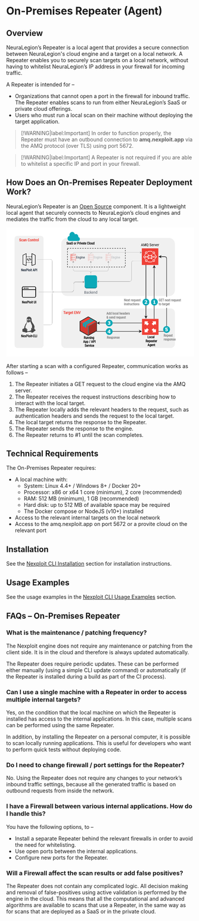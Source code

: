 # On-Premises Repeater (Agent)
## Overview
NeuraLegion’s Repeater is a local agent that provides a secure connection between NeuraLegion's cloud engine and a target on a local network. A Repeater enables you to securely scan targets on a local network, without having to whitelist NeuraLegion’s IP address in your firewall for incoming traffic.

A Repeater is intended for –
* Organizations that cannot open a port in the firewall for inbound traffic. The Repeater enables scans to run from either NeuraLegion’s SaaS or private cloud offerings.
* Users who must run a local scan on their machine without deploying the target application.

> [!WARNING|label:Important]
In order to function properly, the Repeater must have an outbound connection to **amq.nexploit.app** via the AMQ protocol (over TLS) using port 5672.

> [!WARNING|label:Important]
A Repeater is not required if you are able to whitelist a specific IP and port in your firewall.

## How Does an On-Premises Repeater Deployment Work?
NeuraLegion’s Repeater is an [Open Source](https://www.npmjs.com/package/@neuralegion/nexploit-cli) component. It is a lightweight local agent that securely connects to NeuraLegion’s cloud engines and mediates the traffic from the cloud to any local target.

![repeater-chart](media/repeater-chart.png ':size=40%')

After starting a scan with a configured Repeater, communication works as follows –
1. The Repeater initiates a GET request to the cloud engine via the AMQ server.
2. The Repeater receives the request instructions describing how to interact with the local target.
3. The Repeater locally adds the relevant headers to the request, such as authentication headers and sends the request to the local target.
4. The local target returns the response to the Repeater.
5. The Repeater sends the response to the engine.
6. The Repeater returns to #1 until the scan completes.

## Technical Requirements
The On-Premises Repeater requires:
* A local machine with:
    * System:    Linux 4.4+ / Windows 8+ / Docker 20+
    * Processor: x86 or x64 1 core (minimum), 2 core (recommended)
    * RAM: 512 MB (minimum), 1 GB (recommended)
    * Hard disk: up to 512 MB of available space may be required
    * The Docker compose or NodeJS (v10+) installed
* Access to the relevant internal targets on the local network
* Access to the amq.nexploit.app on port 5672 or a provite cloud on the relevant port

## Installation
See the [Nexploit CLI Installation](/guide/np-cli/installation.md) section for installation instructions.

## Usage Examples
See the usage examples in the [Nexploit CLI Usage Examples](/guide/np-cli/usage-examples.md) section.

## FAQs – On-Premises Repeater
### What is the maintenance / patching frequency?
The Nexploit engine does not require any maintenance or patching from the client side. It is in the cloud and therefore is always updated automatically. 

The Repeater does require periodic updates. These can be performed either manually (using a simple CLI update command) or automatically (if the Repeater is installed during a build as part of the CI process).

### Can I use a single machine with a Repeater in order to access multiple internal targets?
Yes, on the condition that the local machine on which the Repeater is installed has access to the internal applications. In this case, multiple scans can be performed using the same Repeater.

In addition, by installing the Repeater on a personal computer, it is possible to scan locally running applications. This is useful for developers who want to perform quick tests without deploying code.

### Do I need to change firewall / port settings for the Repeater?
No. Using the Repeater does not require any changes to your network’s inbound traffic settings, because  all the generated traffic is based on outbound requests from inside the network.

### I have a Firewall between various internal applications. How do I handle this?
You have the following options, to – 
* Install a separate Repeater behind the relevant firewalls in order to avoid the need for whitelisting.
* Use open ports between the internal applications.
* Configure new ports for the Repeater.

### Will a Firewall affect the scan results or add false positives?
The Repeater does not contain any complicated logic. All decision making and removal of false-positives using active validation is performed by the engine in the cloud. This means that all the computational and advanced algorithms are available to scans that use a Repeater, in the same way as for scans that are deployed as a SaaS or in the private cloud.


